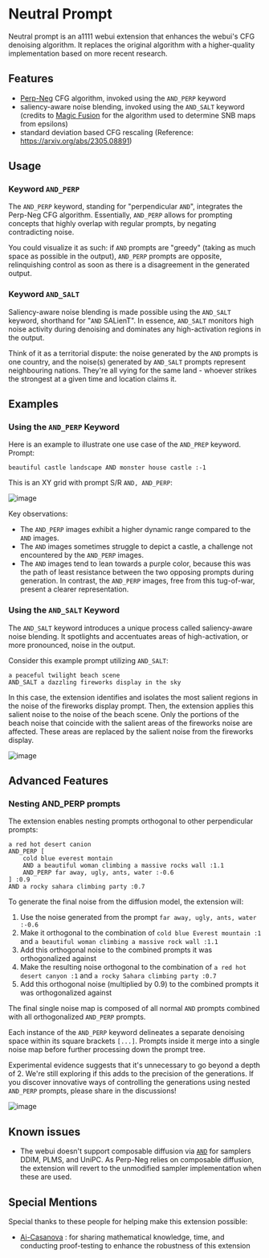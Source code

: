 # Neutral Prompt

Neutral prompt is an a1111 webui extension that enhances the webui's CFG denoising algorithm. It replaces the original algorithm with a higher-quality implementation based on more recent research.

## Features

- [Perp-Neg](https://perp-neg.github.io/) CFG algorithm, invoked using the `AND_PERP` keyword
- saliency-aware noise blending, invoked using the `AND_SALT` keyword (credits to [Magic Fusion](https://magicfusion.github.io/) for the algorithm used to determine SNB maps from epsilons)
- standard deviation based CFG rescaling (Reference: https://arxiv.org/abs/2305.08891)

## Usage

### Keyword `AND_PERP`

The `AND_PERP` keyword, standing for "perpendicular `AND`", integrates the Perp-Neg CFG algorithm. Essentially, `AND_PERP` allows for prompting concepts that highly overlap with regular prompts, by negating contradicting noise.

You could visualize it as such: if `AND` prompts are "greedy" (taking as much space as possible in the output), `AND_PERP` prompts are opposite, relinquishing control as soon as there is a disagreement in the generated output.

### Keyword `AND_SALT`

Saliency-aware noise blending is made possible using the `AND_SALT` keyword, shorthand for "`AND` SALienT". In essence, `AND_SALT` monitors high noise activity during denoising and dominates any high-activation regions in the output.

Think of it as a territorial dispute: the noise generated by the `AND` prompts is one country, and the noise(s) generated by `AND_SALT` prompts represent neighbouring nations. They're all vying for the same land - whoever strikes the strongest at a given time and location claims it.

## Examples

### Using the `AND_PERP` Keyword

Here is an example to illustrate one use case of the `AND_PREP` keyword. Prompt:

`beautiful castle landscape AND monster house castle :-1`

This is an XY grid with prompt S/R `AND, AND_PERP`:

![image](https://github.com/ljleb/sd-webui-neutral-prompt/assets/32277961/29f3cf34-2ed4-45d2-b73a-b6fadec21d61)

Key observations:

- The `AND_PERP` images exhibit a higher dynamic range compared to the `AND` images.
- The `AND` images sometimes struggle to depict a castle, a challenge not encountered by the `AND_PERP` images.
- The `AND` images tend to lean towards a purple color, because this was the path of least resistance between the two opposing prompts during generation. In contrast, the `AND_PERP` images, free from this tug-of-war, present a clearer representation.

### Using the `AND_SALT` Keyword

The `AND_SALT` keyword introduces a unique process called saliency-aware noise blending. It spotlights and accentuates areas of high-activation, or more pronounced, noise in the output.

Consider this example prompt utilizing `AND_SALT`:

```
a peaceful twilight beach scene
AND_SALT a dazzling fireworks display in the sky
```

In this case, the extension identifies and isolates the most salient regions in the noise of the fireworks display prompt. Then, the extension applies this salient noise to the noise of the beach scene. Only the portions of the beach noise that coincide with the salient areas of the fireworks noise are affected. These areas are replaced by the salient noise from the fireworks display.

![image](https://github.com/ljleb/sd-webui-neutral-prompt/assets/32277961/f3734a32-303c-4d4e-b1f3-57729383cc4c)

## Advanced Features

### Nesting AND_PERP prompts

The extension enables nesting prompts orthogonal to other perpendicular prompts:

```
a red hot desert canion
AND_PERP [
    cold blue everest montain
    AND a beautiful woman climbing a massive rocks wall :1.1
    AND_PERP far away, ugly, ants, water :-0.6
] :0.9
AND a rocky sahara climbing party :0.7
```

To generate the final noise from the diffusion model, the extension will:

1. Use the noise generated from the prompt `far away, ugly, ants, water :-0.6`
2. Make it orthogonal to the combination of `cold blue Everest mountain :1` and `a beautiful woman climbing a massive rock wall :1.1`
3. Add this orthogonal noise to the combined prompts it was orthogonalized against
4. Make the resulting noise orthogonal to the combination of `a red hot desert canyon :1` and `a rocky Sahara climbing party :0.7`
5. Add this orthogonal noise (multiplied by 0.9) to the combined prompts it was orthogonalized against

The final single noise map is composed of all normal `AND` prompts combined with all orthogonalized `AND_PERP` prompts.

Each instance of the `AND_PERP` keyword delineates a separate denoising space within its square brackets `[...]`. Prompts inside it merge into a single noise map before further processing down the prompt tree.

Experimental evidence suggests that it's unnecessary to go beyond a depth of 2. We're still exploring if this adds to the precision of the generations. If you discover innovative ways of controlling the generations using nested `AND_PERP` prompts, please share in the discussions!

![image](https://github.com/ljleb/sd-webui-neutral-prompt/assets/32277961/f6d0c95b-8efd-4ce2-b5e4-928597facd34)

## Known issues

- The webui doesn't support composable diffusion via [`AND`](https://github.com/AUTOMATIC1111/stable-diffusion-webui/wiki/Features#composable-diffusion) for samplers DDIM, PLMS, and UniPC. As Perp-Neg relies on composable diffusion, the extension will revert to the unmodified sampler implementation when these are used.

## Special Mentions

Special thanks to these people for helping make this extension possible:

- [Ai-Casanova](https://github.com/AI-Casanova) : for sharing mathematical knowledge, time, and conducting proof-testing to enhance the robustness of this extension
